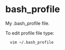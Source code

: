 bash_profile
============

My .bash_profile file.

To edit profile file type:
```bash
  vim ~/.bash_profile 
```